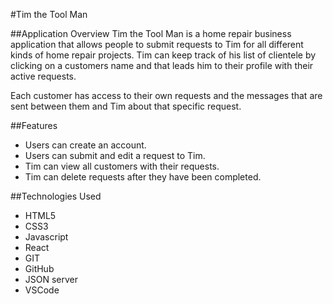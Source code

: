 #Tim the Tool Man

##Application Overview 
Tim the Tool Man is a home repair business application that allows people to submit requests to Tim for all different kinds of home repair projects. Tim can keep track of his list of clientele by clicking on a customers name and that leads him to their profile with their active requests. 

Each customer has access to their own requests and the messages that are sent between them and Tim about that specific request. 

##Features 
* Users can create an account. 
* Users can submit and edit a request to Tim. 
* Tim can view all customers with their requests. 
* Tim can delete requests after they have been completed. 

##Technologies Used 
* HTML5
* CSS3
* Javascript 
* React 
* GIT 
* GitHub 
* JSON server 
* VSCode 


